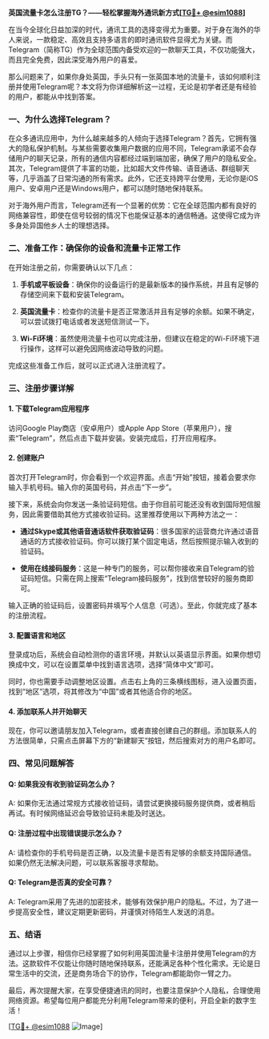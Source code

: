 **英国流量卡怎么注册TG？——轻松掌握海外通讯新方式[[TG💪+ @esim1088](https://t.me/s/esim1088)]**

在当今全球化日益加深的时代，通讯工具的选择变得尤为重要。对于身在海外的华人来说，一款稳定、高效且支持多语言的即时通讯软件显得尤为关键。而Telegram（简称TG）作为全球范围内备受欢迎的一款聊天工具，不仅功能强大，而且完全免费，因此深受海外用户的喜爱。

那么问题来了，如果你身处英国，手头只有一张英国本地的流量卡，该如何顺利注册并使用Telegram呢？本文将为你详细解析这一过程，无论是初学者还是有经验的用户，都能从中找到答案。

### **一、为什么选择Telegram？**

在众多通讯应用中，为什么越来越多的人倾向于选择Telegram？首先，它拥有强大的隐私保护机制。与某些需要收集用户数据的应用不同，Telegram承诺不会存储用户的聊天记录，所有的通信内容都经过端到端加密，确保了用户的隐私安全。其次，Telegram提供了丰富的功能，比如超大文件传输、语音通话、群组聊天等，几乎涵盖了日常沟通的所有需求。此外，它还支持跨平台使用，无论你是iOS用户、安卓用户还是Windows用户，都可以随时随地保持联系。

对于海外用户而言，Telegram还有一个显著的优势：它在全球范围内都有良好的网络兼容性，即使在信号较弱的情况下也能保证基本的通信畅通。这使得它成为许多身处异国他乡人士的理想选择。

### **二、准备工作：确保你的设备和流量卡正常工作**

在开始注册之前，你需要确认以下几点：

1. **手机或平板设备**：确保你的设备运行的是最新版本的操作系统，并且有足够的存储空间来下载和安装Telegram。
   
2. **英国流量卡**：检查你的流量卡是否正常激活并且有足够的余额。如果不确定，可以尝试拨打电话或者发送短信测试一下。

3. **Wi-Fi环境**：虽然使用流量卡也可以完成注册，但建议在稳定的Wi-Fi环境下进行操作，这样可以避免因网络波动导致的问题。

完成这些准备工作后，就可以正式进入注册流程了。

### **三、注册步骤详解**

#### **1. 下载Telegram应用程序**
访问Google Play商店（安卓用户）或Apple App Store（苹果用户），搜索“Telegram”，然后点击下载并安装。安装完成后，打开应用程序。

#### **2. 创建账户**
首次打开Telegram时，你会看到一个欢迎界面。点击“开始”按钮，接着会要求你输入手机号码。输入你的英国号码，并点击“下一步”。

接下来，系统会向你发送一条验证码短信。由于你目前可能还没有收到国际短信服务，因此需要借助其他方式接收验证码。这里推荐使用以下两种方法之一：

- **通过Skype或其他语音通话软件获取验证码**：很多国家的运营商允许通过语音通话的方式接收验证码。你可以拨打某个固定电话，然后按照提示输入收到的验证码。
  
- **使用在线接码服务**：这是一种专门的服务，可以帮你接收来自Telegram的验证码短信。只需在网上搜索“Telegram接码服务”，找到信誉较好的服务商即可。

输入正确的验证码后，设置密码并填写个人信息（可选）。至此，你就完成了基本的注册流程。

#### **3. 配置语言和地区**
登录成功后，系统会自动检测你的语言环境，并默认以英语显示界面。如果你想切换成中文，可以在设置菜单中找到语言选项，选择“简体中文”即可。

同时，你也需要手动调整地区设置。点击右上角的三条横线图标，进入设置页面，找到“地区”选项，将其修改为“中国”或者其他适合你的地区。

#### **4. 添加联系人并开始聊天**
现在，你可以邀请朋友加入Telegram，或者直接创建自己的群组。添加联系人的方法很简单，只需点击屏幕下方的“新建聊天”按钮，然后搜索对方的用户名即可。

### **四、常见问题解答**

#### **Q: 如果我没有收到验证码怎么办？**
A: 如果你无法通过常规方式接收验证码，请尝试更换接码服务提供商，或者稍后再试。有时候网络延迟会导致验证码未能及时送达。

#### **Q: 注册过程中出现错误提示怎么办？**
A: 请检查你的手机号码是否正确，以及流量卡是否有足够的余额支持国际通信。如果仍然无法解决问题，可以联系客服寻求帮助。

#### **Q: Telegram是否真的安全可靠？**
A: Telegram采用了先进的加密技术，能够有效保护用户的隐私。不过，为了进一步提高安全性，建议定期更新密码，并谨慎对待陌生人发送的消息。

### **五、结语**

通过以上步骤，相信你已经掌握了如何利用英国流量卡注册并使用Telegram的方法。这款软件不仅能让你随时随地保持联系，还能满足各种个性化需求。无论是日常生活中的交流，还是商务场合下的协作，Telegram都能助你一臂之力。

最后，再次提醒大家，在享受便捷通讯的同时，也要注意保护个人隐私，合理使用网络资源。希望每位用户都能充分利用Telegram带来的便利，开启全新的数字生活！

[[TG💪+ @esim1088](https://t.me/s/esim1088) ![Image](https://i.postimg.cc/4NQfJmqS/Snipaste-2025-05-13-00-14-12.png)]